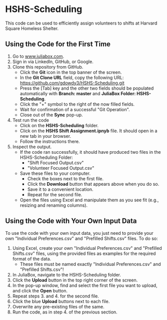 # HSHS-Scheduling
This code can be used to efficiently assign volunteers to shifts at Harvard Square Homeless Shelter.

## Using the Code for the First Time
1.  Go to www.juliabox.com.
2.  Sign in via LinkedIn, GitHub, or Google.
3.  Clone this repository from GitHub.
    - Click the **Git** icon in the top banner of the screen.
    - In the **Git Clone URL** field, copy the following URL: https://github.com/gdowdy3/HSHS-Scheduling.git
    - Press the [Tab] key and the other two fields should be populated automatically with **Branch: master** and **JuliaBox Folder: HSHS-Scheduling**.
    - Click the "+" symbol to the right of the now filled fields.
    - Wait for confirmation of a successful "Git Operation".
    - Close out of the **Sync** pop-up.
4. Test run the code
    - Click on the **HSHS-Scheduling** folder.
    - Click on the **HSHS Shift Assignment.ipnyb** file.  It should open in a new tab in your browser.
    - Follow the instructions there.
5. Inspect the output.
    - If the code ran successfully, it should have produced two files in the HSHS-Scheduling Folder:
      - "Shift Focused Output.csv"
      - "Volunteer Focused Output.csv"
    - Save these files to your computer.
      - Check the boxes next to the first file.
      - Click the **Download** button that appears above when you do so.
      - Save it to a convenient location.
      - Repeat for the second file.
   - Open the files using Excel and manipulate them as you see fit (e.g., resizing and renaming columns).
   
   
## Using the Code with Your Own Input Data
To use the code with your own input data, you just need to provide your own "Individual Preferences.csv" and "Prefilled  Shifts.csv" files.  To do so:
1. Using Excel, create your own "Individual Preferences.csv" and "Prefilled  Shifts.csv" files, using the provided files as examples for the required format of the data.
   - These files must be named exactly "Individual Preferences.csv" and "Prefilled  Shifts.csv"!
2. In JuliaBox, navigate to the HSHS-Scheduling folder.
3. Click the **Upload** button in the top right corner of the screen.
4. In the pop-up window, find and select the first file you want to upload, and click the **Open** button.
5. Repeat steps 3. and 4. for the second file.
6. Click the blue **Upload** buttons next to each file.
7. Overwrite any pre-existing files of the same.
8. Run the code, as in step 4. of the previous section.
